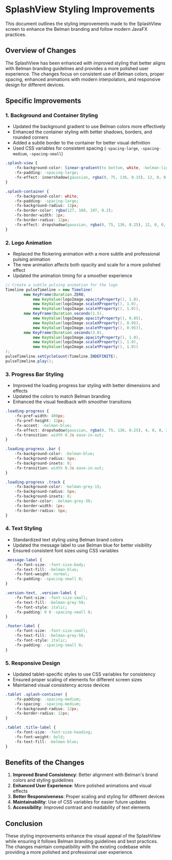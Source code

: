 # SplashView Styling Improvements

This document outlines the styling improvements made to the SplashView screen to enhance the Belman branding and follow modern JavaFX practices.

## Overview of Changes

The SplashView has been enhanced with improved styling that better aligns with Belman branding guidelines and provides a more polished user experience. The changes focus on consistent use of Belman colors, proper spacing, enhanced animations with modern interpolators, and responsive design for different devices.

## Specific Improvements

### 1. Background and Container Styling

- Updated the background gradient to use Belman colors more effectively
- Enhanced the container styling with better shadows, borders, and rounded corners
- Added a subtle border to the container for better visual definition
- Used CSS variables for consistent spacing (`-spacing-large`, `-spacing-medium`, `-spacing-small`)

```css
.splash-view {
    -fx-background-color: linear-gradient(to bottom, white, -belman-light-blue-20);
    -fx-padding: -spacing-large;
    -fx-effect: innershadow(gaussian, rgba(0, 75, 136, 0.15), 12, 0, 0, 0);
}

.splash-container {
    -fx-background-color: white;
    -fx-padding: -spacing-large;
    -fx-background-radius: 12px;
    -fx-border-color: rgba(127, 168, 197, 0.2);
    -fx-border-width: 1px;
    -fx-border-radius: 12px;
    -fx-effect: dropshadow(gaussian, rgba(0, 75, 136, 0.25), 12, 0, 0, 6);
}
```

### 2. Logo Animation

- Replaced the flickering animation with a more subtle and professional pulsing animation
- The new animation affects both opacity and scale for a more polished effect
- Updated the animation timing for a smoother experience

```java
// Create a subtle pulsing animation for the logo
Timeline pulseTimeline = new Timeline(
        new KeyFrame(Duration.ZERO, 
            new KeyValue(logoImage.opacityProperty(), 1.0),
            new KeyValue(logoImage.scaleXProperty(), 1.0),
            new KeyValue(logoImage.scaleYProperty(), 1.0)),
        new KeyFrame(Duration.seconds(1.5), 
            new KeyValue(logoImage.opacityProperty(), 0.85),
            new KeyValue(logoImage.scaleXProperty(), 0.95),
            new KeyValue(logoImage.scaleYProperty(), 0.95)),
        new KeyFrame(Duration.seconds(3.0), 
            new KeyValue(logoImage.opacityProperty(), 1.0),
            new KeyValue(logoImage.scaleXProperty(), 1.0),
            new KeyValue(logoImage.scaleYProperty(), 1.0))
);
pulseTimeline.setCycleCount(Timeline.INDEFINITE);
pulseTimeline.play();
```

### 3. Progress Bar Styling

- Improved the loading progress bar styling with better dimensions and effects
- Updated the colors to match Belman branding
- Enhanced the visual feedback with smoother transitions

```css
.loading-progress {
    -fx-pref-width: 400px;
    -fx-pref-height: 12px;
    -fx-accent: -belman-blue;
    -fx-effect: dropshadow(gaussian, rgba(0, 75, 136, 0.25), 4, 0, 0, 2);
    -fx-transition: width 0.3s ease-in-out;
}

.loading-progress .bar {
    -fx-background-color: -belman-blue;
    -fx-background-radius: 6px;
    -fx-background-insets: 0;
    -fx-transition: width 0.3s ease-in-out;
}

.loading-progress .track {
    -fx-background-color: -belman-grey-15;
    -fx-background-radius: 6px;
    -fx-background-insets: 0;
    -fx-border-color: -belman-grey-30;
    -fx-border-width: 1px;
    -fx-border-radius: 6px;
}
```

### 4. Text Styling

- Standardized text styling using Belman brand colors
- Updated the message label to use Belman blue for better visibility
- Ensured consistent font sizes using CSS variables

```css
.message-label {
    -fx-font-size: -font-size-body;
    -fx-text-fill: -belman-blue;
    -fx-font-weight: normal;
    -fx-padding: -spacing-small 0;
}

.version-text, .version-label {
    -fx-font-size: -font-size-small;
    -fx-text-fill: -belman-grey-50;
    -fx-font-style: italic;
    -fx-padding: 0 0 -spacing-small 0;
}

.footer-label {
    -fx-font-size: -font-size-small;
    -fx-text-fill: -belman-grey-50;
    -fx-font-style: italic;
    -fx-padding: -spacing-small 0;
}
```

### 5. Responsive Design

- Updated tablet-specific styles to use CSS variables for consistency
- Ensured proper scaling of elements for different screen sizes
- Maintained visual consistency across devices

```css
.tablet .splash-container {
    -fx-padding: -spacing-medium;
    -fx-spacing: -spacing-medium;
    -fx-background-radius: 12px;
    -fx-border-radius: 12px;
}

.tablet .title-label {
    -fx-font-size: -font-size-heading;
    -fx-font-weight: bold;
    -fx-text-fill: -belman-blue;
}
```

## Benefits of the Changes

1. **Improved Brand Consistency**: Better alignment with Belman's brand colors and styling guidelines
2. **Enhanced User Experience**: More polished animations and visual effects
3. **Better Responsiveness**: Proper scaling and styling for different devices
4. **Maintainability**: Use of CSS variables for easier future updates
5. **Accessibility**: Improved contrast and readability of text elements

## Conclusion

These styling improvements enhance the visual appeal of the SplashView while ensuring it follows Belman branding guidelines and best practices. The changes maintain compatibility with the existing codebase while providing a more polished and professional user experience.
